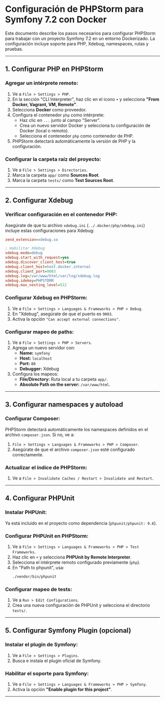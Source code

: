 # Configuración de PHPStorm para Symfony 7.2 con Docker

Este documento describe los pasos necesarios para configurar PHPStorm para trabajar con un proyecto Symfony 7.2 en un
entorno Dockerizado. La configuración incluye soporte para PHP, Xdebug, namespaces, rutas y pruebas.

---

## **1. Configurar PHP en PHPStorm**

### **Agregar un intérprete remoto:**

1. Ve a `File > Settings > PHP`.
2. En la sección "CLI Interpreter", haz clic en el icono `+` y selecciona **"From Docker, Vagrant, VM, Remote"**.
3. Selecciona **Docker** como proveedor.
4. Configura el contenedor `php` como intérprete:
    - Haz clic en `...` junto al campo "Server".
    - Crea un nuevo servidor Docker y selecciona tu configuración de Docker (local o remoto).
    - Selecciona el contenedor `php` como contenedor de PHP.
5. PHPStorm detectará automáticamente la versión de PHP y la configuración.

### **Configurar la carpeta raíz del proyecto:**

1. Ve a `File > Settings > Directories`.
2. Marca la carpeta `app/` como **Sources Root**.
3. Marca la carpeta `tests/` como **Test Sources Root**.

---

## **2. Configurar Xdebug**

### **Verificar configuración en el contenedor PHP:**

Asegúrate de que tu archivo `xdebug.ini` (`../.docker/php/xdebug.ini`) incluye estas configuraciones para Xdebug:

```ini
zend_extension=xdebug.so

; Habilitar Xdebug
xdebug.mode=debug
xdebug.start_with_request=yes
xdebug.discover_client_host=true
xdebug.client_host=host.docker.internal
xdebug.client_port=9003
xdebug.log=/var/www/html/var/log/xdebug.log
xdebug.idekey=PHPSTORM
xdebug.max_nesting_level=512
```

### **Configurar Xdebug en PHPStorm:**

1. Ve a `File > Settings > Languages & Frameworks > PHP > Debug`.
2. En "Xdebug", asegúrate de que el puerto es `9003`.
3. Activa la opción `"Can accept external connections"`.

### **Configurar mapeo de paths:**

1. Ve a `File > Settings > PHP > Servers`.
2. Agrega un nuevo servidor con:
    - **Name:** `symfony`
    - **Host:** `localhost`
    - **Port:** `80`
    - **Debugger:** Xdebug
3. Configura los mapeos:
    - **File/Directory:** Ruta local a tu carpeta `app/`.
    - **Absolute Path on the server:** `/var/www/html`.

---

## **3. Configurar namespaces y autoload**

### **Configurar Composer:**

PHPStorm detectará automáticamente los namespaces definidos en el archivo `composer.json`. Si no, ve a:

1. `File > Settings > Languages & Frameworks > PHP > Composer`.
2. Asegúrate de que el archivo `composer.json` esté configurado correctamente.

### **Actualizar el índice de PHPStorm:**

1. Ve a `File > Invalidate Caches / Restart > Invalidate and Restart`.

---

## **4. Configurar PHPUnit**

### **Instalar PHPUnit:**

Ya está incluido en el proyecto como dependencia (`phpunit/phpunit: 9.6`).

### **Configurar PHPUnit en PHPStorm:**

1. Ve a `File > Settings > Languages & Frameworks > PHP > Test Frameworks`.
2. Haz clic en `+` y selecciona **PHPUnit by Remote Interpreter**.
3. Selecciona el intérprete remoto configurado previamente (`php`).
4. En "Path to phpunit", usa:
   ```bash
   ./vendor/bin/phpunit
   ```

### **Configurar mapeo de tests:**

1. Ve a `Run > Edit Configurations`.
2. Crea una nueva configuración de PHPUnit y selecciona el directorio `tests/`.

---

## **5. Configurar Symfony Plugin (opcional)**

### **Instalar el plugin de Symfony:**

1. Ve a `File > Settings > Plugins`.
2. Busca e instala el plugin oficial de Symfony.

### **Habilitar el soporte para Symfony:**

1. Ve a `File > Settings > Languages & Frameworks > PHP > Symfony`.
2. Activa la opción **"Enable plugin for this project"**.

---
